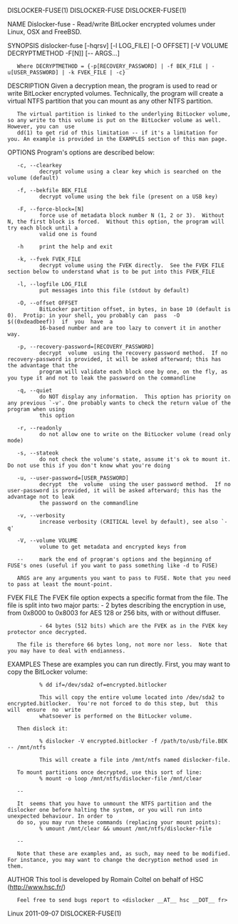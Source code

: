 DISLOCKER-FUSE(1)                                                          DISLOCKER-FUSE                                                          DISLOCKER-FUSE(1)

NAME
       Dislocker-fuse - Read/write BitLocker encrypted volumes under Linux, OSX and FreeBSD.

SYNOPSIS
       dislocker-fuse [-hqrsv] [-l LOG_FILE] [-O OFFSET] [-V VOLUME DECRYPTMETHOD -F[N]] [-- ARGS...]

       Where DECRYPTMETHOD = {-p[RECOVERY_PASSWORD] | -f BEK_FILE | -u[USER_PASSWORD] | -k FVEK_FILE | -c}

DESCRIPTION
       Given a decryption mean, the program is used to read or write BitLocker encrypted volumes. Technically, the program will create a virtual NTFS partition that
       you can mount as any other NTFS partition.

       The virtual partition is linked to the underlying BitLocker volume, so any write to this volume is put on the BitLocker volume as well. However, you can  use
       dd(1) to get rid of this limitation -- if it's a limitation for you. An example is provided in the EXAMPLES section of this man page.

OPTIONS
       Program's options are described below:

       -c, --clearkey
              decrypt volume using a clear key which is searched on the volume (default)

       -f, --bekfile BEK_FILE
              decrypt volume using the bek file (present on a USB key)

       -F, --force-block=[N]
              force use of metadata block number N (1, 2 or 3).  Without N, the first block is forced.  Without this option, the program will try each block until a
              valid one is found

       -h     print the help and exit

       -k, --fvek FVEK_FILE
              decrypt volume using the FVEK directly.  See the FVEK FILE section below to understand what is to be put into this FVEK_FILE

       -l, --logfile LOG_FILE
              put messages into this file (stdout by default)

       -O, --offset OFFSET
              BitLocker partition offset, in bytes, in base 10 (default is 0).  Protip: in your shell, you probably can  pass  -O  $((0xdeadbeef))  if  you  have  a
              16-based number and are too lazy to convert it in another way.

       -p, --recovery-password=[RECOVERY_PASSWORD]
              decrypt  volume  using the recovery password method.  If no recovery-password is provided, it will be asked afterward; this has the advantage that the
              program will validate each block one by one, on the fly, as you type it and not to leak the password on the commandline

       -q, --quiet
              do NOT display any information.  This option has priority on any previous `-v'. One probably wants to check the return value of the program when using
              this option

       -r, --readonly
              do not allow one to write on the BitLocker volume (read only mode)

       -s, --stateok
              do not check the volume's state, assume it's ok to mount it.  Do not use this if you don't know what you're doing

       -u, --user-password=[USER_PASSWORD]
              decrypt  the  volume  using the user password method.  If no user-password is provided, it will be asked afterward; this has the advantage not to leak
              the password on the commandline

       -v, --verbosity
              increase verbosity (CRITICAL level by default), see also `-q'

       -V, --volume VOLUME
              volume to get metadata and encrypted keys from

       --     mark the end of program's options and the beginning of FUSE's ones (useful if you want to pass something like -d to FUSE)

       ARGS are any arguments you want to pass to FUSE. Note that you need to pass at least the mount-point.

FVEK FILE
       The FVEK file option expects a specific format from the file. The file is split into two major parts:
              - 2 bytes describing the encryption in use, from 0x8000 to 0x8003 for AES 128 or 256 bits, with or without diffuser.

              - 64 bytes (512 bits) which are the FVEK as in the FVEK key protector once decrypted.

       The file is therefore 66 bytes long, not more nor less.  Note that you may have to deal with endianness.

EXAMPLES
       These are examples you can run directly.  First, you may want to copy the BitLocker volume:

              % dd if=/dev/sda2 of=encrypted.bitlocker

              This will copy the entire volume located into /dev/sda2 to encrypted.bitlocker.  You're not forced to do this step, but  this  will  ensure  no  write
              whatsoever is performed on the BitLocker volume.

       Then dislock it:

              % dislocker -V encrypted.bitlocker -f /path/to/usb/file.BEK -- /mnt/ntfs

              This will create a file into /mnt/ntfs named dislocker-file.

       To mount partitions once decrypted, use this sort of line:
              % mount -o loop /mnt/ntfs/dislocker-file /mnt/clear

       --

       It  seems that you have to unmount the NTFS partition and the dislocker one before halting the system, or you will run into unexpected behaviour. In order to
       do so, you may run these commands (replacing your mount points):
              % umount /mnt/clear && umount /mnt/ntfs/dislocker-file

       --

       Note that these are examples and, as such, may need to be modified. For instance, you may want to change the decryption method used in them.

AUTHOR
       This tool is developed by Romain Coltel on behalf of HSC (http://www.hsc.fr/)

       Feel free to send bugs report to <dislocker __AT__ hsc __DOT__ fr>

Linux                                                                        2011-09-07                                                            DISLOCKER-FUSE(1)
